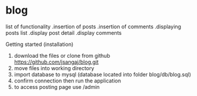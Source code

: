 # blog 
list of functionality
  .insertion of posts
  .insertion of comments
  .displaying posts list
  .display post detail
  .display comments
  
  
  Getting started (installation)
  1. download the files or clone from github https://github.com/jsangaj/blog.git
  2. move files into working directory 
  3. import database to mysql (database located into folder blog/db/blog.sql)
  4. confirm connection then run the application
  5. to access posting page use /admin
  
  
  
